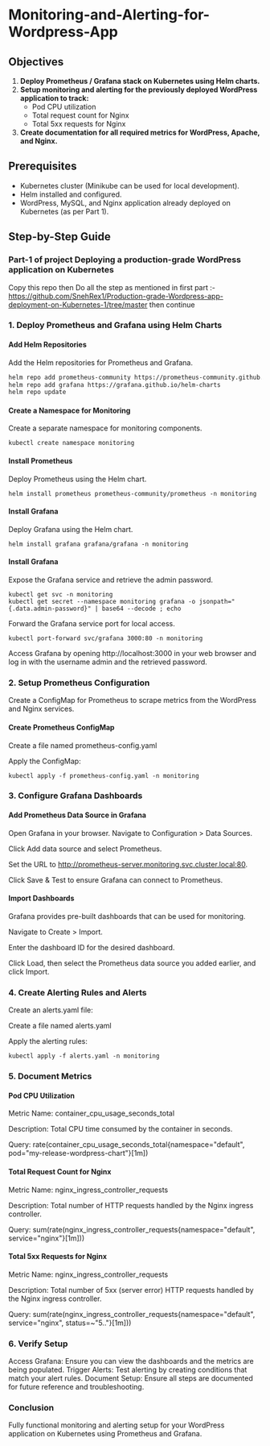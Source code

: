 ﻿# Monitoring-and-Alerting-for-Wordpress-App

## Objectives

1. **Deploy Prometheus / Grafana stack on Kubernetes using Helm charts.**
2. **Setup monitoring and alerting for the previously deployed WordPress application to track:**
   - Pod CPU utilization
   - Total request count for Nginx
   - Total 5xx requests for Nginx
3. **Create documentation for all required metrics for WordPress, Apache, and Nginx.**

## Prerequisites

- Kubernetes cluster (Minikube can be used for local development).
- Helm installed and configured.
- WordPress, MySQL, and Nginx application already deployed on Kubernetes (as per Part 1).

## Step-by-Step Guide

### Part-1 of project Deploying a production-grade WordPress application on Kubernetes

Copy this repo then Do all the step as mentioned in first part :- 
https://github.com/SnehRex1/Production-grade-Wordpress-app-deployment-on-Kubernetes-1/tree/master
then continue 

### 1. Deploy Prometheus and Grafana using Helm Charts

#### Add Helm Repositories

Add the Helm repositories for Prometheus and Grafana.

```bash
helm repo add prometheus-community https://prometheus-community.github.io/helm-charts
helm repo add grafana https://grafana.github.io/helm-charts
helm repo update
```
#### Create a Namespace for Monitoring
Create a separate namespace for monitoring components.

```
kubectl create namespace monitoring
```
#### Install Prometheus
Deploy Prometheus using the Helm chart.

```
helm install prometheus prometheus-community/prometheus -n monitoring
```
#### Install Grafana
Deploy Grafana using the Helm chart.

```
helm install grafana grafana/grafana -n monitoring
```
#### Install Grafana
Expose the Grafana service and retrieve the admin password.

```
kubectl get svc -n monitoring
kubectl get secret --namespace monitoring grafana -o jsonpath="{.data.admin-password}" | base64 --decode ; echo
```
Forward the Grafana service port for local access.

```
kubectl port-forward svc/grafana 3000:80 -n monitoring
```
Access Grafana by opening http://localhost:3000 in your web browser and log in with the username admin and the retrieved password.

### 2. Setup Prometheus Configuration

Create a ConfigMap for Prometheus to scrape metrics from the WordPress and Nginx services.


#### Create Prometheus ConfigMap

Create a file named prometheus-config.yaml

Apply the ConfigMap:

```
kubectl apply -f prometheus-config.yaml -n monitoring
```

### 3. Configure Grafana Dashboards 

#### Add Prometheus Data Source in Grafana

Open Grafana in your browser.
Navigate to Configuration > Data Sources.

Click Add data source and select Prometheus.

Set the URL to http://prometheus-server.monitoring.svc.cluster.local:80.

Click Save & Test to ensure Grafana can connect to Prometheus.

#### Import Dashboards

Grafana provides pre-built dashboards that can be used for monitoring.

Navigate to Create > Import.

Enter the dashboard ID for the desired dashboard.

Click Load, then select the Prometheus data source you added earlier, and click Import.

### 4. Create Alerting Rules and Alerts
Create an alerts.yaml file:

Create a file named alerts.yaml

Apply the alerting rules:

```
kubectl apply -f alerts.yaml -n monitoring
```

### 5. Document Metrics

#### Pod CPU Utilization

Metric Name: container_cpu_usage_seconds_total

Description: Total CPU time consumed by the container in seconds.

Query: rate(container_cpu_usage_seconds_total{namespace="default", pod="my-release-wordpress-chart"}[1m])

#### Total Request Count for Nginx

Metric Name: nginx_ingress_controller_requests

Description: Total number of HTTP requests handled by the Nginx ingress controller.

Query: sum(rate(nginx_ingress_controller_requests{namespace="default", service="nginx"}[1m]))

#### Total 5xx Requests for Nginx

Metric Name: nginx_ingress_controller_requests

Description: Total number of 5xx (server error) HTTP requests handled by the Nginx ingress controller.

Query: sum(rate(nginx_ingress_controller_requests{namespace="default", service="nginx", status=~"5.."}[1m]))

### 6. Verify Setup

Access Grafana: Ensure you can view the dashboards and the metrics are being populated.
Trigger Alerts: Test alerting by creating conditions that match your alert rules.
Document Setup: Ensure all steps are documented for future reference and troubleshooting.

### Conclusion
Fully functional monitoring and alerting setup for your WordPress application on Kubernetes using Prometheus and Grafana.




